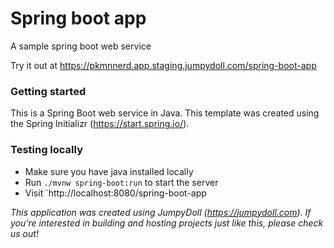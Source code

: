 # Spring boot app
A sample spring boot web service


Try it out at https://pkmnnerd.app.staging.jumpydoll.com/spring-boot-app

### Getting started
This is a Spring Boot web service in Java. This template was created using the Spring Initializr (https://start.spring.io/).


### Testing locally
- Make sure you have java installed locally
- Run `./mvnw spring-boot:run` to start the server
- Visit `http://localhost:8080/spring-boot-app


*This application was created using JumpyDoll (https://jumpydoll.com). If you're interested in building and hosting projects just like this, please check us out!*
